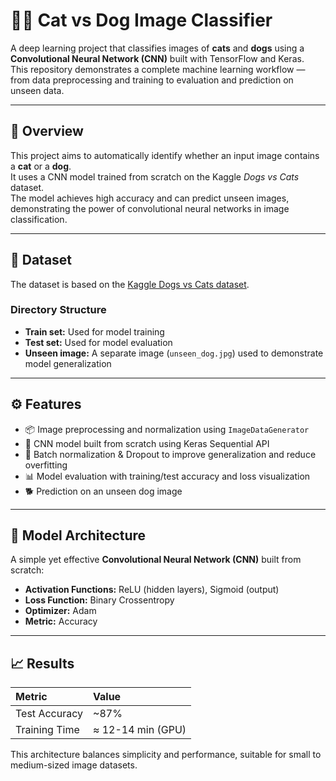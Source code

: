 # 🐶🐱 Cat vs Dog Image Classifier

A deep learning project that classifies images of **cats** and **dogs** using a **Convolutional Neural Network (CNN)** built with TensorFlow and Keras.  
This repository demonstrates a complete machine learning workflow — from data preprocessing and training to evaluation and prediction on unseen data.

---

## 📘 Overview

This project aims to automatically identify whether an input image contains a **cat** or a **dog**.  
It uses a CNN model trained from scratch on the Kaggle *Dogs vs Cats* dataset.  
The model achieves high accuracy and can predict unseen images, demonstrating the power of convolutional neural networks in image classification.

---

## 📂 Dataset

The dataset is based on the [Kaggle Dogs vs Cats dataset](https://www.kaggle.com/datasets/salader/dogsvscats/data).

### Directory Structure
- **Train set:** Used for model training  
- **Test set:** Used for model evaluation  
- **Unseen image:** A separate image (`unseen_dog.jpg`) used to demonstrate model generalization  

---

## ⚙️ Features

- 📦 Image preprocessing and normalization using `ImageDataGenerator`  
- 🧠 CNN model built from scratch using Keras Sequential API  
- 🔄 Batch normalization & Dropout to improve generalization and reduce overfitting  
- 📊 Model evaluation with training/test accuracy and loss visualization  
- 🐕 Prediction on an unseen dog image  

---

## 🧠 Model Architecture

A simple yet effective **Convolutional Neural Network (CNN)** built from scratch:
- **Activation Functions:** ReLU (hidden layers), Sigmoid (output)  
- **Loss Function:** Binary Crossentropy  
- **Optimizer:** Adam  
- **Metric:** Accuracy

---


## 📈 Results

| Metric | Value |
|:--|:--|
| Test Accuracy | ~87% |
| Training Time | ≈ 12-14 min (GPU) |


This architecture balances simplicity and performance, suitable for small to medium-sized image datasets.

